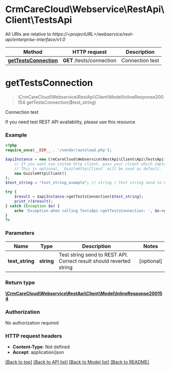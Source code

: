 # CrmCareCloud\Webservice\RestApi\Client\TestsApi

All URIs are relative to *https://&lt;projectURL&gt;/webservice/rest-api/enterprise-interface/v1.0*

Method | HTTP request | Description
------------- | ------------- | -------------
[**getTestsConnection**](TestsApi.md#gettestsconnection) | **GET** /tests/connection | Connection test

# **getTestsConnection**
> \CrmCareCloud\Webservice\RestApi\Client\Model\InlineResponse200154 getTestsConnection($test_string)

Connection test

If you need test REST API availability, please use this resource

### Example
```php
<?php
require_once(__DIR__ . '/vendor/autoload.php');

$apiInstance = new CrmCareCloud\Webservice\RestApi\Client\Api\TestsApi(
    // If you want use custom http client, pass your client which implements `GuzzleHttp\ClientInterface`.
    // This is optional, `GuzzleHttp\Client` will be used as default.
    new GuzzleHttp\Client()
);
$test_string = "test_string_example"; // string | Test string send to REST API. Correct result should reverted string

try {
    $result = $apiInstance->getTestsConnection($test_string);
    print_r($result);
} catch (Exception $e) {
    echo 'Exception when calling TestsApi->getTestsConnection: ', $e->getMessage(), PHP_EOL;
}
?>
```

### Parameters

Name | Type | Description  | Notes
------------- | ------------- | ------------- | -------------
 **test_string** | **string**| Test string send to REST API. Correct result should reverted string | [optional]

### Return type

[**\CrmCareCloud\Webservice\RestApi\Client\Model\InlineResponse200154**](../Model/InlineResponse200154.md)

### Authorization

No authorization required

### HTTP request headers

 - **Content-Type**: Not defined
 - **Accept**: application/json

[[Back to top]](#) [[Back to API list]](../../README.md#documentation-for-api-endpoints) [[Back to Model list]](../../README.md#documentation-for-models) [[Back to README]](../../README.md)

